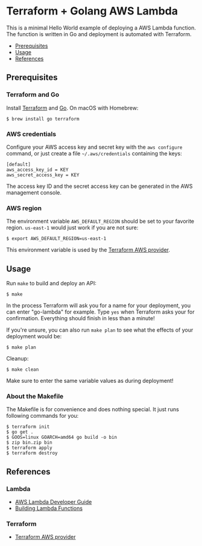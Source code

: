 # Terraform + Golang AWS Lambda

This is a minimal Hello World example of deploying a AWS Lambda function. The function is written in Go and deployment is automated with Terraform.

- [Prerequisites](#prerequisites)
- [Usage](#usage)
- [References](#references)

## Prerequisites

### Terraform and Go

Install [Terraform][terraform] and [Go][golang]. On macOS with Homebrew:

```console
$ brew install go terraform
```

[terraform]: https://www.terraform.io/
[golang]: https://www.terraform.io/

### AWS credentials

Configure your AWS access key and secret key with the `aws configure` command, or just create a file `~/.aws/credentials` containing the keys:

```
[default]
aws_access_key_id = KEY
aws_secret_access_key = KEY
```

The access key ID and the secret access key can be generated in the AWS management console.

### AWS region

The environment variable `AWS_DEFAULT_REGION` should be set to your favorite region. `us-east-1` would just work if you are not sure:

```console
$ export AWS_DEFAULT_REGION=us-east-1
```

This environment variable is used by the [Terraform AWS provider][terraform-aws].

[terraform-aws]: https://www.terraform.io/docs/providers/aws/

## Usage

Run `make` to build and deploy an API:

```console
$ make
```

In the process Terraform will ask you for a name for your deployment, you can enter "go-lambda" for example. Type `yes` when Terraform asks your for confirmation. Everything should finish in less than a minute!

If you're unsure, you can also run `make plan` to see what the effects of your deployment would be:

```console
$ make plan
```

Cleanup:

```console
$ make clean
```

Make sure to enter the same variable values as during deployment!

### About the Makefile

The Makefile is for convenience and does nothing special. It just runs following commands for you:

```console
$ terraform init
$ go get .
$ GOOS=linux GOARCH=amd64 go build -o bin
$ zip bin.zip bin
$ terraform apply
$ terraform destroy
```

## References

### Lambda

- [AWS Lambda Developer Guide](https://docs.aws.amazon.com/lambda/latest/dg/welcome.html)
- [Building Lambda Functions](https://docs.aws.amazon.com/lambda/latest/dg/lambda-app.html)

### Terraform

- [Terraform AWS provider](https://www.terraform.io/docs/providers/aws/)
